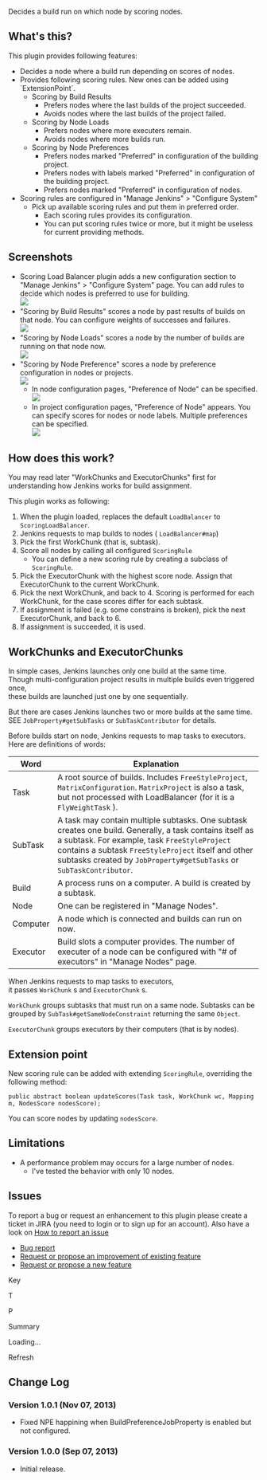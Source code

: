 Decides a build run on which node by scoring nodes.

## What's this?

This plugin provides following features:

-   Decides a node where a build run depending on scores of nodes.
-   Provides following scoring rules. New ones can be added using
    \`ExtensionPoint\`.
    -   Scoring by Build Results
        -   Prefers nodes where the last builds of the project
            succeeded.
        -   Avoids nodes where the last builds of the project failed.
    -   Scoring by Node Loads
        -   Prefers nodes where more executers remain.
        -   Avoids nodes where more builds run.
    -   Scoring by Node Preferences
        -   Prefers nodes marked "Preferred" in configuration of the
            building project.
        -   Prefers nodes with labels marked "Preferred" in
            configuration of the building project.
        -   Prefers nodes marked "Preferred" in configuration of nodes.
-   Scoring rules are configured in "Manage Jenkins" \> "Configure
    System"
    -   Pick up available scoring rules and put them in preferred order.
        -   Each scoring rules provides its configuration.
        -   You can put scoring rules twice or more, but it might be
            useless for current providing methods.

## Screenshots

-   Scoring Load Balancer plugin adds a new configuration section to
    "Manage Jenkins" \> "Configure System" page. You can add rules to
    decide which nodes is preferred to use for building.  
    ![](docs/images/scoring-load-balancer_01_systemconfig.png)
-   "Scoring by Build Results" scores a node by past results of builds
    on that node. You can configure weights of successes and failures.  
    ![](docs/images/scoring-load-balancer_02_buildresults.png)
-   "Scoring by Node Loads" scores a node by the number of builds are
    running on that node now.  
    ![](docs/images/scoring-load-balancer_03_nodeloads.png)
-   "Scoring by Node Preference" scores a node by preference
    configuration in nodes or projects.  
    ![](docs/images/scoring-load-balancer_04_preference.png)
    -   In node configuration pages, "Preference of Node" can be
        specified.  
        ![](docs/images/scoring-load-balancer_05_nodepreference.png)
    -   In project configuration pages, "Preference of Node" appears.
        You can specify scores for nodes or node labels. Multiple
        preferences can be specified.  
        ![](docs/images/scoring-load-balancer_06_projectpreference.png)

## How does this work?

You may read later "WorkChunks and ExecutorChunks" first for
understanding how Jenkins works for build assignment.

This plugin works as following:

1.  When the plugin loaded, replaces the default `LoadBalancer` to
    `ScoringLoadBalancer`.
2.  Jenkins requests to map builds to nodes ( `LoadBalancer#map`)
3.  Pick the first WorkChunk (that is, subtask).
4.  Score all nodes by calling all configured `ScoringRule`
    -   You can define a new scoring rule by creating a subclass of
        `ScoringRule`.
5.  Pick the ExecutorChunk with the highest score node. Assign that
    ExecutorChunk to the current WorkChunk.
6.  Pick the next WorkChunk, and back to 4. Scoring is performed for
    each WorkChunk, for the case scores differ for each subtask.
7.  If assignment is failed (e.g. some constrains is broken), pick the
    next ExecutorChunk, and back to 6.
8.  If assignment is succeeded, it is used.

## WorkChunks and ExecutorChunks

In simple cases, Jenkins launches only one build at the same time.  
Though multi-configuration project results in multiple builds even
triggered once,  
these builds are launched just one by one sequentially.

But there are cases Jenkins launches two or more builds at the same
time.  
SEE `JobProperty#getSubTasks` or `SubTaskContributor` for details.

Before builds start on node, Jenkins requests to map tasks to
executors.  
Here are definitions of words:

| Word     | Explanation                                                                                                                                                                                                                                                                             |
|----------|-----------------------------------------------------------------------------------------------------------------------------------------------------------------------------------------------------------------------------------------------------------------------------------------|
| Task     | A root source of builds. Includes `FreeStyleProject`, `MatrixConfiguration`. `MatrixProject` is also a task, but not processed with LoadBalancer (for it is a `FlyWeightTask` ).                                                                                                        |
| SubTask  | A task may contain multiple subtasks. One subtask creates one build. Generally, a task contains itself as a subtask. For example, task `FreeStyleProject` contains a subtask `FreeStyleProject` itself and other subtasks created by `JobProperty#getSubTasks` or `SubTaskContributor`. |
| Build    | A process runs on a computer. A build is created by a subtask.                                                                                                                                                                                                                          |
| Node     | One can be registered in "Manage Nodes".                                                                                                                                                                                                                                                |
| Computer | A node which is connected and builds can run on now.                                                                                                                                                                                                                                    |
| Executor | Build slots a computer provides. The number of executer of a node can be configured with "\# of executors" in "Manage Nodes" page.                                                                                                                                                      |

When Jenkins requests to map tasks to executors,  
it passes `WorkChunk` s and `ExecutorChunk` s.

`WorkChunk` groups subtasks that must run on a same node. Subtasks can
be grouped by `SubTask#getSameNodeConstraint` returning the same
`Object`.

`ExecutorChunk` groups executors by their computers (that is by nodes).

## Extension point

New scoring rule can be added with extending `ScoringRule`, overriding
the following method:

``` syntaxhighlighter-pre
public abstract boolean updateScores(Task task, WorkChunk wc, Mapping m, NodesScore nodesScore);
```

You can score nodes by updating `nodesScore`.

## Limitations

-   A performance problem may occurs for a large number of nodes.
    -   I've tested the behavior with only 10 nodes.

## Issues

To report a bug or request an enhancement to this plugin please create a
ticket in JIRA (you need to login or to sign up for an account). Also
have a look on [How to report an
issue](http://localhost:8085/display/JENKINS/How+to+report+an+issue)

-   [Bug
    report](https://issues.jenkins-ci.org/secure/CreateIssueDetails!init.jspa?pid=10172&issuetype=1&components=18051&priority=4&assignee=ikedam)
-   [Request or propose an improvement of existing
    feature](https://issues.jenkins-ci.org/secure/CreateIssueDetails!init.jspa?pid=10172&issuetype=4&components=18051&priority=4)
-   [Request or propose a new
    feature](https://issues.jenkins-ci.org/secure/CreateIssueDetails!init.jspa?pid=10172&issuetype=2&components=18051&priority=4)

Key

T

P

Summary

Loading...

Refresh

## Change Log

### Version 1.0.1 (Nov 07, 2013)

-   Fixed NPE happining when BuildPreferenceJobProperty is enabled but
    not configured.

### Version 1.0.0 (Sep 07, 2013)

-   Initial release.

